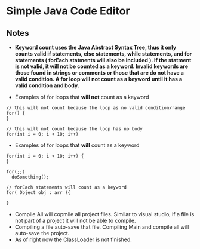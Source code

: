 # Simple Java Code Editor 

## Notes 

* **Keyword count uses the Java Abstract Syntax Tree, thus it only counts valid if statements, else statements, while statements, and for statements ( forEach statments will also be included ). If the statment is not valid, it will not be counted as a keyword. Invalid keywords are those found in strings or comments or those that are do not have a valid condition. A for loop will not count as a keyword until it has a valid condition and body.**

* Examples of for loops that **will not** count as a keyword <br> 
```
// this will not count because the loop as no valid condition/range
for() {
}

// this will not count because the loop has no body
for(int i = 0; i < 10; i++)
```
* Examples of for loops that **will** count as a keyword <br> 
```
for(int i = 0; i < 10; i++) {
}

for(;;)
  doSomething();
  
// forEach statements will count as a keyword
for( Object obj : arr ){

}
```

* Compile All will copmile all project files. Similar to visual studio, if a file is not part of a project it will not be able to compile. 
* Compiling a file auto-save that file. Compiling Main and compile all will auto-save the project.
* As of right now the ClassLoader is not finished.  
